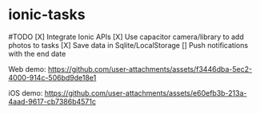 # ionic-tasks

#TODO 
[X] Integrate Ionic APIs
[X] Use capacitor camera/library to add photos to tasks
[X] Save data in Sqlite/LocalStorage
[] Push notifications with the end date


Web demo:
https://github.com/user-attachments/assets/f3446dba-5ec2-4000-914c-506bd9de18e1

iOS demo:
https://github.com/user-attachments/assets/e60efb3b-213a-4aad-9617-cb7386b4571c

